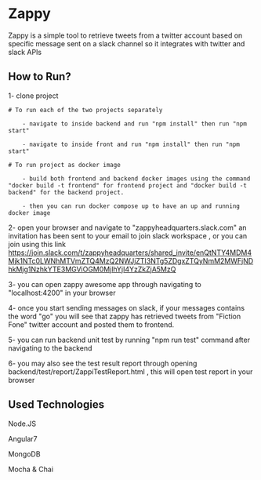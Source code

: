 # Zappy

Zappy is a simple tool to retrieve tweets from a twitter account based on specific message sent on a slack channel so it integrates with twitter and slack APIs

## How to Run?
1- clone project

    # To run each of the two projects separately 

        - navigate to inside backend and run "npm install" then run "npm start"

        - navigate to inside front and run "npm install" then run "npm start"

    # To run project as docker image 

        - build both frontend and backend docker images using the command "docker build -t frontend" for frontend project and "docker build -t backend" for the backend project.

        - then you can run docker compose up to have an up and running docker image
2- open your browser and navigate to "zappyheadquarters.slack.com" an invitation has been sent to your email to join slack workspace , or you can join using this link https://join.slack.com/t/zappyheadquarters/shared_invite/enQtNTY4MDM4Mjk1NTc0LWNhMTVmZTQ4MzQ2NWJjZTI3NTg5ZDgxZTQyNmM2MWFjNDhkMjg1NzhkYTE3MGViOGM0MjlhYjI4YzZkZjA5MzQ

3- you can open zappy awesome app through navigating to "localhost:4200" in your browser

4- once you start sending messages on slack, if your messages contains the word "go" you will see that zappy has retrieved tweets from "Fiction Fone" twitter account and posted them to frontend.

5- you can run backend unit test by running "npm run test" command after navigating to the backend

6- you may also see the test result report through opening backend/test/report/ZappiTestReport.html , this will open test report in your browser

## Used Technologies
Node.JS

Angular7

MongoDB

Mocha & Chai



